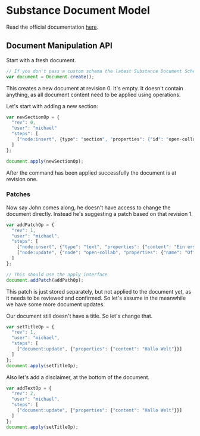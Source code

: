 # Substance Document Model

Read the official documentation [here](http://interior.substance.io/modules/document.html).

## Document Manipulation API

Start with a fresh document.

```js
// If you don't pass a custom schema the latest Substance Document Schema is used
var document = Document.create();
```

This creates a new document at revision 0. It's empty. It doesn't contain anything, as all document content need to be applied using operations.

Let's start with adding a new section:

```js
var newSectionOp = {
  "rev": 0,
  "user": "michael"
  "steps": [
    ["node:insert", {type": "section", "properties": {"id": "open-collab", name": "Open Collaboration"}}]
  ]
};

document.apply(newSectionOp);
```

After the command has been applied successfully the document is at revision one.

### Patches

Now say John comes along, he doesn't have access to change the document directly. Instead he's suggesting a patch based on that revision 1.

```js
var addPatchOp = {
  "rev": 1,
  "user": "michael",
  "steps": [
  	["node:insert", {"type": "text", "properties": {"content": "Ein erster Paragraph."}}],
    ["node:update", {"node": "open-collab", "properties": {"name": "Offene Kollaboration"}}]
  ]
};

// This should use the apply interface
document.addPatch(addPathOp);
```

This patch is just stored separately, but not applied to the document yet, as it needs to be reviewed and confirmed. So let's assume in the meanwhile we have some more document updates.

Our document still doesn't have a title. So let's change that.

```js
var setTitleOp = {
  "rev": 1,
  "user": "michael",
  "steps": [
    ["document:update", {"properties": {"content": "Hallo Welt"}}]
  ]
};
document.apply(setTitleOp);
```

Also let's add a disclaimer, at the bottom of the document.

```js
var addTextOp = {
  "rev": 2,
  "user": "michael",
  "steps": [
    ["document:update", {"properties": {"content": "Hallo Welt"}}]
  ]
};
document.apply(setTitleOp);
```